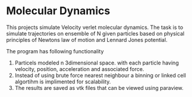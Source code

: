 # Molecular Dynamics

This projects simulate Velocity verlet molecular dynamics. The task is to simulate trajectories on ensemble of N given particles based on physical principles of Newtons law of motion and Lennard Jones potential.


The program has following functionality

1. Particels modeled n 3dimensional space. with each particle having velocity, position, acceleration and associated force. 
2. Instead of using brute force nearest neighbour a binning or linked cell algortihm is implimented for scalability. 
3. The results are saved as vtk files that can be viewed using paraview.
